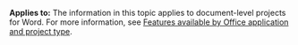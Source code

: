   **Applies to:** The information in this topic applies to document\-level projects for Word. For more information, see [Features available by Office application and project type](../../vsto/features-available-by-office-application-and-project-type.md).
